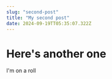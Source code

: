 ```yaml
---
slug: "second-post"
title: "My second post"
date: 2024-09-19TT05:35:07.322Z
---
```


# Here's another one

I'm on a roll
